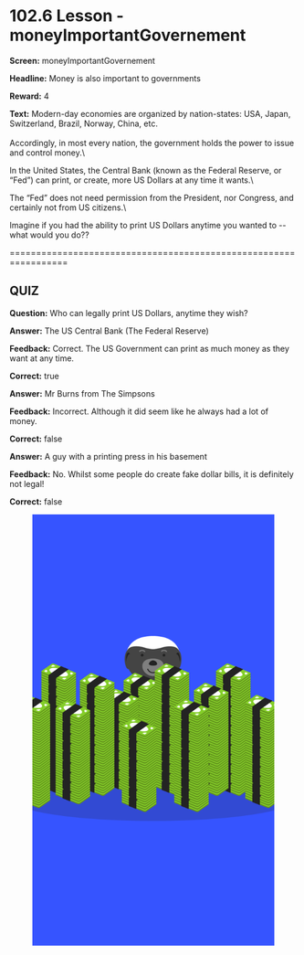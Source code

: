 # 102.6 Lesson - moneyImportantGovernement

**Screen:** moneyImportantGovernement

**Headline:** Money is also important to governments

**Reward:** 4

**Text:** Modern-day economies are organized by nation-states: USA, Japan, Switzerland, Brazil, Norway, China, etc.\
  \
  Accordingly, in most every nation, the government holds the power to issue and control money.\


  In the United States, the Central Bank (known as the Federal Reserve, or “Fed”) can print, or create, more US Dollars at any time it wants.\


  The “Fed” does not need permission from the President, nor Congress, and certainly not from US citizens.\


  Imagine if you had the ability to print US Dollars anytime you wanted to -- what would you do??


=================================================================

## QUIZ

**Question:** Who can legally print US Dollars, anytime they wish?


**Answer:** The US Central Bank (The Federal Reserve)

**Feedback:** Correct. The US Government can print as much money as they want at any time.

**Correct:** true

**Answer:** Mr Burns from The Simpsons

**Feedback:** Incorrect. Although it did seem like he always had a lot of money.

**Correct:** false

**Answer:** A guy with a printing press in his basement

**Feedback:** No. Whilst some people do create fake dollar bills, it is definitely not legal!

**Correct:** false


<figure><img src="../.gitbook/assets/image (6).png" alt=""><figcaption></figcaption></figure>

